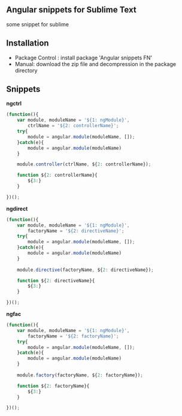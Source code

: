 ## Angular snippets for Sublime Text
some snippet for sublime
## Installation
- Package Control : install package 'Angular snippets FN'
- Manual: download the zip file and decompression in the package directory

## Snippets
**ngctrl**
```javascript
(function(){
    var module, moduleName = '${1: ngModule}',
        ctrlName = '${2: controllerName}';
    try{
        module = angular.module(moduleName, []);
    }catch(e){
        module = angular.module(moduleName)
    }

    module.controller(ctrlName, ${2: controllerName});

    function ${2: controllerName}{
        ${3:}
    }

})();
```
**ngdirect**
```javascript
(function(){
    var module, moduleName = '${1: ngModule}',
        factoryName = '${2: directiveName}';
    try{
        module = angular.module(moduleName, []);
    }catch(e){
        module = angular.module(moduleName)
    }
    
    module.directive(factoryName, ${2: directiveName});

    function ${2: directiveName}{
        ${3:}
    }

})();
```
**ngfac**
```javascript
(function(){
    var module, moduleName = '${1: ngModule}',
        factoryName = '${2: factoryName}';
    try{
        module = angular.module(moduleName, []);
    }catch(e){
        module = angular.module(moduleName)
    }
    
    module.factory(factoryName, ${2: factoryName});

    function ${2: factoryName}{
        ${3:}
    }

})();
```
